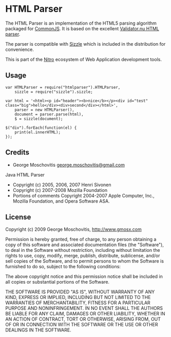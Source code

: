 HTML Parser
===========

The  HTML Parser is an implementation of the HTML5 parsing algorithm packaged for [CommonJS](http://www.commonjs.org). It is based on the excellent [Validator.nu HTML parser](http://about.validator.nu/htmlparser/).

The parser is compatible with [Sizzle](http://sizzlejs.com/) which is included in the distribution for convenience.

This is part of the [Nitro](http://www.nitrojs.org/) ecosystem of Web Application development tools.


Usage
-----

    var HTMLParser = require("htmlparser").HTMLParser,
        sizzle = require("sizzle").sizzle;

    var html = '<html><p id="header"><b>nice</b></p><div id="test" class="big">hello</div><div>second</div></html>',
        parser = new HTMLParser(),
        document = parser.parse(html),
        $ = sizzle(document);

    $("div").forEach(function(el) {
        print(el.innerHTML);
    });


Credits
-------

* George Moschovitis <george.moschovitis@gmail.com>

Java HTML Parser

* Copyright (c) 2005, 2006, 2007 Henri Sivonen
* Copyright (c) 2007-2008 Mozilla Foundation
* Portions of comments Copyright 2004-2007 Apple Computer, Inc., Mozilla Foundation, and Opera Software ASA.


License
-------

Copyright (c) 2009 George Moschovitis, http://www.gmosx.com

Permission is hereby granted, free of charge, to any person obtaining a copy
of this software and associated documentation files (the "Software"), to
deal in the Software without restriction, including without limitation the
rights to use, copy, modify, merge, publish, distribute, sublicense, and/or
sell copies of the Software, and to permit persons to whom the Software is
furnished to do so, subject to the following conditions:

The above copyright notice and this permission notice shall be included in
all copies or substantial portions of the Software.

THE SOFTWARE IS PROVIDED "AS IS", WITHOUT WARRANTY OF ANY KIND, EXPRESS OR
IMPLIED, INCLUDING BUT NOT LIMITED TO THE WARRANTIES OF MERCHANTABILITY,
FITNESS FOR A PARTICULAR PURPOSE AND NONINFRINGEMENT. IN NO EVENT SHALL
THE AUTHORS BE LIABLE FOR ANY CLAIM, DAMAGES OR OTHER LIABILITY, WHETHER 
IN AN ACTION OF CONTRACT, TORT OR OTHERWISE, ARISING FROM, OUT OF OR IN
CONNECTION WITH THE SOFTWARE OR THE USE OR OTHER DEALINGS IN THE SOFTWARE.
